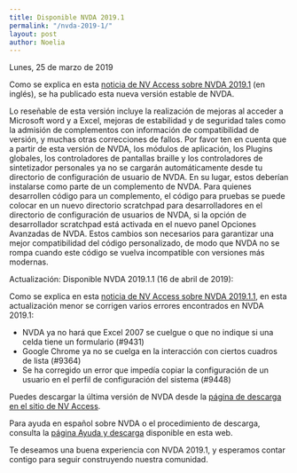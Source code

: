 ```yaml
---
title: Disponible NVDA 2019.1
permalink: "/nvda-2019-1/"
layout: post
author: Noelia
---
```


<footer>Lunes, 25 de marzo de 2019</footer>


Como se explica en esta [noticia de NV Access sobre NVDA 2019.1](https://www.nvaccess.org/post/nvda-2019-1-now-available/) (en inglés), se ha publicado esta nueva versión estable de NVDA.

Lo reseñable de esta versión incluye la realización de mejoras al acceder a Microsoft word y a Excel, mejoras de estabilidad y de seguridad tales como la admisión de complementos con información de compatibilidad de versión, y muchas otras correcciones de fallos. 
Por favor ten en cuenta que a partir de esta versión de NVDA, los módulos de aplicación, los Plugins globales, los controladores de pantallas braille y los controladores de sintetizador personales ya no se cargarán automáticamente desde tu directorio de configuración de usuario de NVDA. En su lugar, estos deberían instalarse como parte de un complemento de NVDA. Para quienes desarrollen código para un complemento, el código para pruebas se puede colocar en un nuevo directorio scratchpad para desarrolladores en el directorio de configuración de usuarios de NVDA, si la opción de desarrollador scratchpad está activada en el nuevo panel Opciones Avanzadas de NVDA. Estos cambios son necesarios para garantizar una mejor compatibilidad del código personalizado, de modo que NVDA no se rompa cuando este código se vuelva incompatible con versiones más modernas.

Actualización: Disponible NVDA 2019.1.1 (16 de abril de 2019):

Como se explica en esta [noticia de NV Access sobre NVDA 2019.1.1](https://www.nvaccess.org/post/nvda-2019-1-1-update-available-for-download/), en esta actualización menor se corrigen varios errores encontrados en NVDA 2019.1:

- NVDA ya no hará que Excel 2007 se cuelgue o que no indique si una celda tiene un formulario (#9431)
- Google Chrome ya no se cuelga en la interacción con ciertos cuadros de lista (#9364)
- Se ha corregido un error que impedía copiar la configuración de un usuario en el perfil de configuración del sistema (#9448)

Puedes descargar la última versión de NVDA desde la [página de descarga en el sitio de NV Access](https://www.nvaccess.org/download/).

Para ayuda en español sobre NVDA o el procedimiento de descarga, consulta la [página Ayuda y descarga](https://nvdaes.github.io/ayuda/) disponible en esta web.

Te deseamos una buena experiencia con NVDA 2019.1, y esperamos contar contigo para seguir construyendo nuestra comunidad. 
